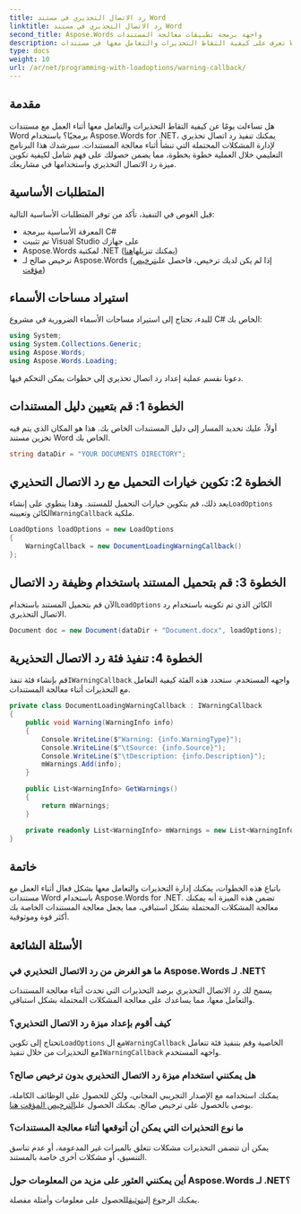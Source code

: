 ```yaml
---
title: رد الاتصال التحذيري في مستند Word
linktitle: رد الاتصال التحذيري في مستند Word
second_title: Aspose.Words واجهة برمجة تطبيقات معالجة المستندات
description: تعرف على كيفية التقاط التحذيرات والتعامل معها في مستندات Word باستخدام Aspose.Words لـ .NET من خلال دليلنا خطوة بخطوة. ضمان معالجة قوية للمستندات.
type: docs
weight: 10
url: /ar/net/programming-with-loadoptions/warning-callback/
---
```

## مقدمة

هل تساءلت يومًا عن كيفية التقاط التحذيرات والتعامل معها أثناء العمل مع مستندات Word برمجيًا؟ باستخدام Aspose.Words for .NET، يمكنك تنفيذ رد اتصال تحذيري لإدارة المشكلات المحتملة التي تنشأ أثناء معالجة المستندات. سيرشدك هذا البرنامج التعليمي خلال العملية خطوة بخطوة، مما يضمن حصولك على فهم شامل لكيفية تكوين ميزة رد الاتصال التحذيري واستخدامها في مشاريعك.

## المتطلبات الأساسية

قبل الغوص في التنفيذ، تأكد من توفر المتطلبات الأساسية التالية:

- المعرفة الأساسية ببرمجة C#
- تم تثبيت Visual Studio على جهازك
-  Aspose.Words لمكتبة .NET (يمكنك تنزيلها[هنا](https://releases.aspose.com/words/net/))
-  ترخيص صالح لـ Aspose.Words (إذا لم يكن لديك ترخيص، فاحصل على[ترخيص مؤقت](https://purchase.aspose.com/temporary-license/))

## استيراد مساحات الأسماء

للبدء، تحتاج إلى استيراد مساحات الأسماء الضرورية في مشروع C# الخاص بك:

```csharp
using System;
using System.Collections.Generic;
using Aspose.Words;
using Aspose.Words.Loading;
```

دعونا نقسم عملية إعداد رد اتصال تحذيري إلى خطوات يمكن التحكم فيها.

## الخطوة 1: قم بتعيين دليل المستندات

أولاً، عليك تحديد المسار إلى دليل المستندات الخاص بك. هذا هو المكان الذي يتم فيه تخزين مستند Word الخاص بك.

```csharp
string dataDir = "YOUR DOCUMENTS DIRECTORY";
```

## الخطوة 2: تكوين خيارات التحميل مع رد الاتصال التحذيري

 بعد ذلك، قم بتكوين خيارات التحميل للمستند. وهذا ينطوي على إنشاء`LoadOptions` الكائن وتعيينه`WarningCallback` ملكية.

```csharp
LoadOptions loadOptions = new LoadOptions
{
    WarningCallback = new DocumentLoadingWarningCallback()
};
```

## الخطوة 3: قم بتحميل المستند باستخدام وظيفة رد الاتصال

 الآن قم بتحميل المستند باستخدام`LoadOptions` الكائن الذي تم تكوينه باستخدام رد الاتصال التحذيري.

```csharp
Document doc = new Document(dataDir + "Document.docx", loadOptions);
```

## الخطوة 4: تنفيذ فئة رد الاتصال التحذيرية

 قم بإنشاء فئة تنفذ`IWarningCallback` واجهه المستخدم. ستحدد هذه الفئة كيفية التعامل مع التحذيرات أثناء معالجة المستندات.

```csharp
private class DocumentLoadingWarningCallback : IWarningCallback
{
    public void Warning(WarningInfo info)
    {
        Console.WriteLine($"Warning: {info.WarningType}");
        Console.WriteLine($"\tSource: {info.Source}");
        Console.WriteLine($"\tDescription: {info.Description}");
        mWarnings.Add(info);
    }

    public List<WarningInfo> GetWarnings()
    {
        return mWarnings;
    }

    private readonly List<WarningInfo> mWarnings = new List<WarningInfo>();
}
```

## خاتمة

باتباع هذه الخطوات، يمكنك إدارة التحذيرات والتعامل معها بشكل فعال أثناء العمل مع مستندات Word باستخدام Aspose.Words for .NET. تضمن هذه الميزة أنه يمكنك معالجة المشكلات المحتملة بشكل استباقي، مما يجعل معالجة المستندات الخاصة بك أكثر قوة وموثوقية.

## الأسئلة الشائعة

### ما هو الغرض من رد الاتصال التحذيري في Aspose.Words لـ .NET؟
يسمح لك رد الاتصال التحذيري برصد التحذيرات التي تحدث أثناء معالجة المستندات والتعامل معها، مما يساعدك على معالجة المشكلات المحتملة بشكل استباقي.

### كيف أقوم بإعداد ميزة رد الاتصال التحذيري؟
 تحتاج إلى تكوين`LoadOptions` مع ال`WarningCallback` الخاصية وقم بتنفيذ فئة تتعامل مع التحذيرات من خلال تنفيذ`IWarningCallback` واجهه المستخدم.

### هل يمكنني استخدام ميزة رد الاتصال التحذيري بدون ترخيص صالح؟
 يمكنك استخدامه مع الإصدار التجريبي المجاني، ولكن للحصول على الوظائف الكاملة، يوصى بالحصول على ترخيص صالح. يمكنك الحصول على[الترخيص المؤقت هنا](https://purchase.aspose.com/temporary-license/).

### ما نوع التحذيرات التي يمكن أن أتوقعها أثناء معالجة المستندات؟
يمكن أن تتضمن التحذيرات مشكلات تتعلق بالميزات غير المدعومة، أو عدم تناسق التنسيق، أو مشكلات أخرى خاصة بالمستند.

### أين يمكنني العثور على مزيد من المعلومات حول Aspose.Words لـ .NET؟
 يمكنك الرجوع إلى[توثيق](https://reference.aspose.com/words/net/)للحصول على معلومات وأمثلة مفصلة.